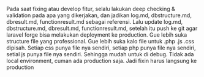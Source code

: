 Pada saat fixing atau develop fitur, selalu lakukan deep checking & validation pada apa yang dikerjakan, dan jadikan log.md, dbstructure.md, dbresult.md, functionresult.md sebagai referensi.
Lalu update log.md, dbstructure.md, dbresult.md, functionresult.md, setelah itu push ke git agar laravel forge bisa melakukan deployment ke production.
Gue lebih suka structure file yang professional.
Gue lebih suka kalo file untuk .php .js .css dipisah. Setiap css punya file nya sendiri, setiap php punya file nya sendiri, setial js punya file nya sendiri. Sehingga mudah untuk di debug.
Tidak ada local environment, cuman ada production saja. Jadi fixin harus langsung ke production